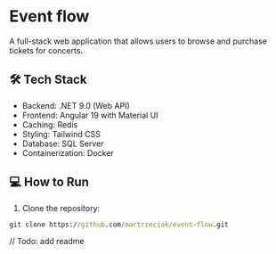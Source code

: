 # Event flow
A full-stack web application that allows users to browse and purchase tickets for concerts.

## 🛠️ Tech Stack
 - Backend: .NET 9.0 (Web API)
 - Frontend: Angular 19 with Material UI
 - Caching: Redis
 - Styling: Tailwind CSS
 - Database: SQL Server
 - Containerization: Docker

## 💻 How to Run
1. Clone the repository:
```cmd
git clone https://github.com/martrzeciak/event-flow.git
```
// Todo: add readme
